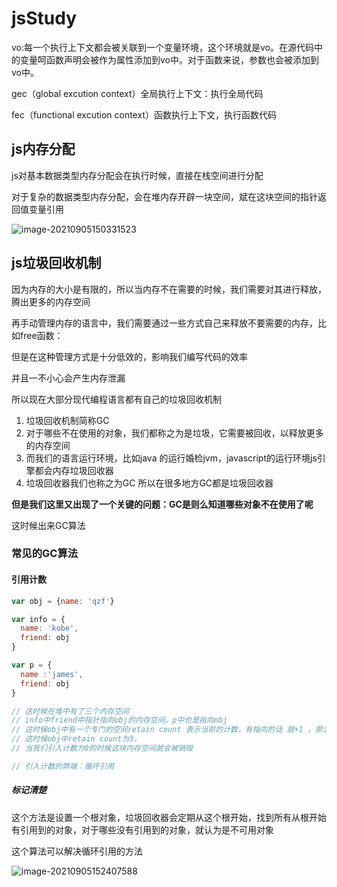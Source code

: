 # jsStudy

vo:每一个执行上下文都会被关联到一个变量环境，这个环境就是vo。在源代码中的变量呵函数声明会被作为属性添加到vo中。对于函数来说，参数也会被添加到vo中。



gec（global excution context）全局执行上下文：执行全局代码

fec（functional excution context）函数执行上下文，执行函数代码





## js内存分配

js对基本数据类型内存分配会在执行时候，直接在栈空间进行分配

对于复杂的数据类型内存分配，会在堆内存开辟一块空间，斌在这块空间的指针返回值变量引用

![image-20210905150331523](C:\Users\86730\AppData\Roaming\Typora\typora-user-images\image-20210905150331523.png)

## js垃圾回收机制

因为内存的大小是有限的，所以当内存不在需要的时候，我们需要对其进行释放，腾出更多的内存空间

再手动管理内存的语言中，我们需要通过一些方式自己来释放不要需要的内存，比如free函数：

但是在这种管理方式是十分低效的，影响我们编写代码的效率

并且一不小心会产生内存泄漏

所以现在大部分现代编程语言都有自己的垃圾回收机制

1. 垃圾回收机制简称GC
2. 对于哪些不在使用的对象，我们都称之为是垃圾，它需要被回收，以释放更多的内存空间
3. 而我们的语言运行环境，比如java 的运行婚检jvm，javascript的运行环境js引擎都会内存垃圾回收器
4. 垃圾回收器我们也称之为GC 所以在很多地方GC都是垃圾回收器

**但是我们这里又出现了一个关键的问题：GC是则么知道哪些对象不在使用了呢**

这时候出来GC算法

### 常见的GC算法

#### 引用计数

```js
var obj = {name: 'qzf'}

var info = {
  name: 'kobe',
  friend: obj
}

var p = {
  name :'james',
  friend: obj
}

// 这时候在堆中有了三个内存空间
// info中friend中指针指向obj的内存空间，p中也是指向obj
// 这时候obj中有一个专门的空间retain count 表示当前的计数，有指向的话 就+1 ，那么现在info 和 p 还有栈空间都指向obj
// 这时候obj中retain count为3，
// 当我们引入计数为0的时候这块内存空间就会被销毁

// 引入计数的弊端：循环引用
```

##### 标记清楚

这个方法是设置一个根对象，垃圾回收器会定期从这个根开始，找到所有从根开始有引用到的对象，对于哪些没有引用到的对象，就认为是不可用对象

这个算法可以解决循环引用的方法

![image-20210905152407588](C:\Users\86730\AppData\Roaming\Typora\typora-user-images\image-20210905152407588.png)